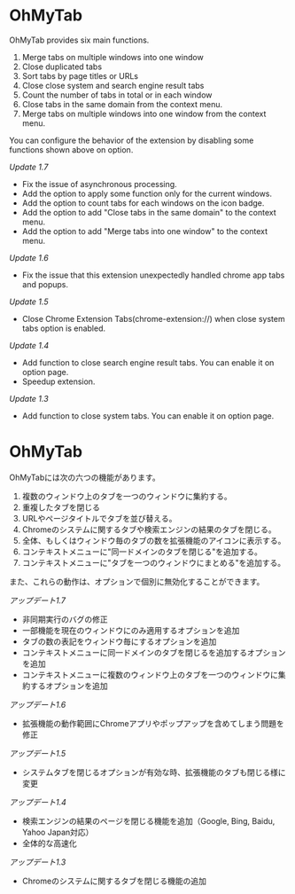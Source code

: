 # OhMyTab

OhMyTab provides six main functions.

1. Merge tabs on multiple windows into one window
2. Close duplicated tabs
3. Sort tabs by page titles or URLs
4. Close close system and search engine result tabs
5. Count the number of tabs in total or in each window
6. Close tabs in the same domain from the context menu.
7. Merge tabs on multiple windows into one window from the context menu.

You can configure the behavior of the extension by disabling some functions shown above on option.

*Update 1.7*
- Fix the issue of asynchronous processing.
- Add the option to apply some function only for the current windows.
- Add the option to count tabs for each windows on the icon badge.
- Add the option to add "Close tabs in the same domain" to the context menu.
- Add the option to add "Merge tabs into one window" to the context menu. 

*Update 1.6*
- Fix the issue that this extension unexpectedly handled chrome app tabs and popups. 

*Update 1.5*
- Close Chrome Extension Tabs(chrome-extension://) when close system tabs option is enabled.

*Update 1.4*
- Add function to close search engine result tabs. You can enable it on option page.
- Speedup extension.

*Update 1.3*
- Add function to close system tabs. You can enable it on option page.


# OhMyTab

OhMyTabには次の六つの機能があります。

1. 複数のウィンドウ上のタブを一つのウィンドウに集約する。
2. 重複したタブを閉じる
3. URLやページタイトルでタブを並び替える。
4. Chromeのシステムに関するタブや検索エンジンの結果のタブを閉じる。
5. 全体、もしくはウィンドウ毎のタブの数を拡張機能のアイコンに表示する。
6. コンテキストメニューに"同一ドメインのタブを閉じる"を追加する。
7. コンテキストメニューに"タブを一つのウィンドウにまとめる"を追加する。

また、これらの動作は、オプションで個別に無効化することができます。

*アップデート1.7*
- 非同期実行のバグの修正
- 一部機能を現在のウィンドウにのみ適用するオプションを追加
- タブの数の表記をウィンドウ毎にするオプションを追加
- コンテキストメニューに同一ドメインのタブを閉じるを追加するオプションを追加
- コンテキストメニューに複数のウィンドウ上のタブを一つのウィンドウに集約するオプションを追加

*アップデート1.6*
- 拡張機能の動作範囲にChromeアプリやポップアップを含めてしまう問題を修正

*アップデート1.5*
- システムタブを閉じるオプションが有効な時、拡張機能のタブも閉じる様に変更

*アップデート1.4*
- 検索エンジンの結果のページを閉じる機能を追加（Google, Bing, Baidu, Yahoo Japan対応）
- 全体的な高速化

*アップデート1.3*
- Chromeのシステムに関するタブを閉じる機能の追加
